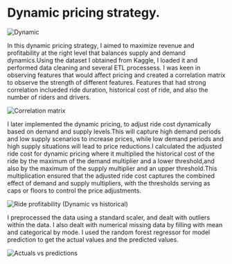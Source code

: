 # Dynamic pricing strategy.

![Dynamic](https://github.com/Kamuthuj/Dynamic-pricing/assets/121629618/e0bb5bfc-7f30-4c21-b198-d22fb4dbef5f)

In this dynamic pricing strategy, I aimed to maximize revenue and profitability  at the right level that balances supply and demand dynamics.Using the dataset I obtained from Kaggle, I loaded it and performed data cleaning and several ETL processess. I was keen in observing features that would affect pricing and created a correlation matrix to observe the strength of different features. Features that had strong correlation inclueded ride duration, historical cost of ride, and also the number of riders and drivers.

![Correlation matrix](https://github.com/Kamuthuj/Dynamic-pricing/assets/121629618/e10301d8-c9ff-4893-9b0e-bd53a0ec336a)


I later implemented the dynamic pricing, to adjust ride cost dynamically based on demand and supply levels.This will capture high demand periods and low supply scenarios to increase prices, while low demand periods and high supply situations will lead to price reductions.I calculated the adjusted ride cost for dynamic pricing where it multiplied the historical cost of the ride by the maximum of the demand multiplier and a lower threshold,and also by the maximum of the supply multiplier and an upper threshold.This multiplication ensured that the adjusted ride cost captures the combined effect of demand and supply multipliers, with the thresholds serving as caps or floors to control the price adjustments.

![Ride profitability (Dynamic vs historical)](https://github.com/Kamuthuj/Dynamic-pricing/assets/121629618/8257ed65-ed6a-4e50-9002-0db7cf441398)

I preprocessed the data using a standard scaler, and dealt with outliers within the data. I also dealt with numerical missing data by filling with mean and categorical by mode. I used the random forest regressor for model prediction to get the actual values and the predicted values.

![Actuals vs predictions](https://github.com/Kamuthuj/Dynamic-pricing/assets/121629618/ba2877e7-3c61-48f5-b81d-8e966cb2cb3d)
